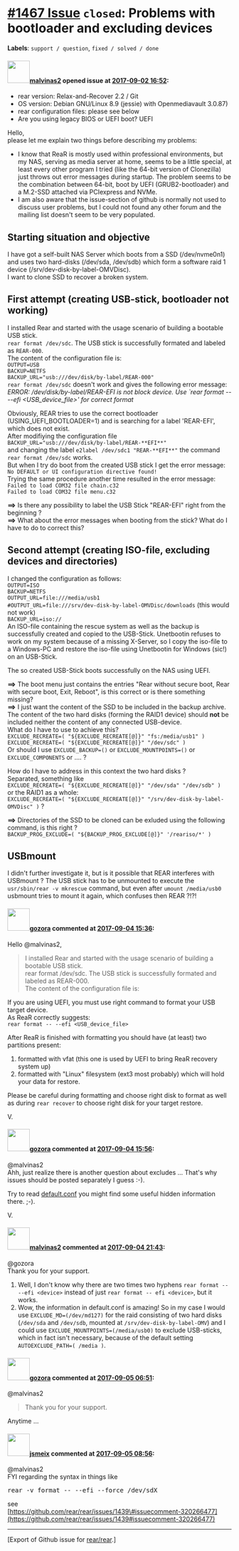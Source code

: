 [\#1467 Issue](https://github.com/rear/rear/issues/1467) `closed`: Problems with bootloader and excluding devices
=================================================================================================================

**Labels**: `support / question`, `fixed / solved / done`

#### <img src="https://avatars.githubusercontent.com/u/25912063?u=e4e49288c14c8bd8c7514e5587b92bc56e11b912&v=4" width="50">[malvinas2](https://github.com/malvinas2) opened issue at [2017-09-02 16:52](https://github.com/rear/rear/issues/1467):

-   rear version: Relax-and-Recover 2.2 / Git
-   OS version: Debian GNU/Linux 8.9 (jessie) with Openmediavault
    3.0.87)
-   rear configuration files: please see below
-   Are you using legacy BIOS or UEFI boot? UEFI

Hello,  
please let me explain two things before describing my problems:

-   I know that ReaR is mostly used within professional environments,
    but my NAS, serving as media server at home, seems to be a little
    special, at least every other program I tried (like the 64-bit
    version of Clonezilla) just throws out error messages during
    startup. The problem seems to be the combination between 64-bit,
    boot by UEFI (GRUB2-bootloader) and a M.2-SSD attached via
    PCIexpress and NVMe.
-   I am also aware that the issue-section of github is normally not
    used to discuss user problems, but I could not found any other forum
    and the mailing list doesn't seem to be very populated.

Starting situation and objective
--------------------------------

I have got a self-built NAS Server which boots from a SSD (/dev/nvme0n1)
and uses two hard-disks (/dev/sda, /dev/sdb) which form a software raid
1 device (/srv/dev-disk-by-label-OMVDisc).  
I want to clone SSD to recover a broken system.

First attempt (creating USB-stick, bootloader not working)
----------------------------------------------------------

I installed Rear and started with the usage scenario of building a
bootable USB stick.  
`rear format /dev/sdc`. The USB stick is successfully formated and
labeled as `REAR-000`.  
The content of the configuration file is:  
`OUTPUT=USB`  
`BACKUP=NETFS`  
`BACKUP_URL="usb:///dev/disk/by-label/REAR-000"`  
`rear format /dev/sdc` doesn't work and gives the following error
message:  
*ERROR: /dev/disk/by-label/REAR-EFI is not block device. Use \`rear
format -- --efi &lt;USB\_device\_file&gt;' for correct format*

Obviously, REAR tries to use the correct bootloader
(USING\_UEFI\_BOOTLOADER=1) and is searching for a label 'REAR-EFI',
which does not exist.  
After modifiying the configuration file  
`BACKUP_URL="usb:///dev/disk/by-label/REAR-**EFI**"`  
and changing the label `e2label /dev/sdc1 "REAR-**EFI**"` the command
`rear format /dev/sdc` works.  
But when I try do boot from the created USB stick I get the error
message:  
`No DEFAULT or UI configuration directive found!`  
Trying the same procedure another time resulted in the error message:  
`Failed to load COM32 file chain.c32`  
`Failed to load COM32 file menu.c32`

**==&gt;** Is there any possibility to label the USB Stick "REAR-EFI"
right from the beginning ?  
**==&gt;** What about the error messages when booting from the stick?
What do I have to do to correct this?

Second attempt (creating ISO-file, excluding devices and directories)
---------------------------------------------------------------------

I changed the configuration as follows:  
`OUTPUT=ISO`  
`BACKUP=NETFS`  
`OUTPUT_URL=file:///media/usb1`  
`#OUTPUT_URL=file:///srv/dev-disk-by-label-OMVDisc/downloads` (this
would not work)  
`BACKUP_URL=iso://`  
An ISO-file containing the rescue system as well as the backup is
successfully created and copied to the USB-Stick. Unetbootin refuses to
work on my system because of a missing X-Server, so I copy the iso-file
to a Windows-PC and restore the iso-file using Unetbootin for Windows
(sic!) on an USB-Stick.

The so created USB-Stick boots successfully on the NAS using UEFI.

**==&gt;** The boot menu just contains the entries "Rear without secure
boot, Rear with secure boot, Exit, Reboot", is this correct or is there
something missing?  
**==&gt;** I just want the content of the SSD to be included in the
backup archive. The content of the two hard disks (forming the RAID1
device) should **not** be included neither the content of any connected
USB-device.  
What do I have to use to achieve this?  
`EXCLUDE_RECREATE=( "${EXCLUDE_RECREATE[@]}" "fs:/media/usb1" )`  
`EXCLUDE_RECREATE=( "${EXCLUDE_RECREATE[@]}" "/dev/sdc" )`  
Or should I use `EXCLUDE_BACKUP=()` or `EXCLUDE_MOUNTPOINTS=()` or
`EXCLUDE_COMPONENTS` or .... ?

How do I have to address in this context the two hard disks ?  
Separated, something like  
`EXCLUDE_RECREATE=( "${EXCLUDE_RECREATE[@]}" "/dev/sda" "/dev/sdb" )`  
or the RAID1 as a whole:  
`EXCLUDE_RECREATE=( "${EXCLUDE_RECREATE[@]}" "/srv/dev-disk-by-label-OMVDisc" )`
?

**==&gt;** Directories of the SSD to be cloned can be exluded using the
following command, is this right ?  
`BACKUP_PROG_EXCLUDE=( "${BACKUP_PROG_EXCLUDE[@]}" '/reariso/*' )`

USBmount
--------

I didn't further investigate it, but is it possible that REAR interferes
with USBmount ? The USB stick has to be unmounted to execute the
`usr/sbin/rear -v mkrescue` command, but even after `umount /media/usb0`
usbmount tries to mount it again, which confuses then REAR ?!?!

#### <img src="https://avatars.githubusercontent.com/u/12116358?u=1c5ba9dcee5ca3082f03029a7fbe647efd30eb49&v=4" width="50">[gozora](https://github.com/gozora) commented at [2017-09-04 15:36](https://github.com/rear/rear/issues/1467#issuecomment-326989501):

Hello @malvinas2,

> I installed Rear and started with the usage scenario of building a
> bootable USB stick.  
> rear format /dev/sdc. The USB stick is successfully formated and
> labeled as REAR-000.  
> The content of the configuration file is:

If you are using UEFI, you must use right command to format your USB
target device.  
As ReaR correctly suggests:  
`rear format -- --efi <USB_device_file>`

After ReaR is finished with formatting you should have (at least) two
partitions present:

1.  formatted with vfat (this one is used by UEFI to bring ReaR recovery
    system up)
2.  formatted with "Linux" filesystem (ext3 most probably) which will
    hold your data for restore.

Please be careful during formatting and choose right disk to format as
well as during `rear recover` to choose right disk for your target
restore.

V.

#### <img src="https://avatars.githubusercontent.com/u/12116358?u=1c5ba9dcee5ca3082f03029a7fbe647efd30eb49&v=4" width="50">[gozora](https://github.com/gozora) commented at [2017-09-04 15:56](https://github.com/rear/rear/issues/1467#issuecomment-326993209):

@malvinas2  
Ahh, just realize there is another question about excludes ... That's
why issues should be posted separately I guess :-).

Try to read
[default.conf](https://github.com/rear/rear/blob/master/usr/share/rear/conf/default.conf#L535)
you might find some useful hidden information there. ;-).

V.

#### <img src="https://avatars.githubusercontent.com/u/25912063?u=e4e49288c14c8bd8c7514e5587b92bc56e11b912&v=4" width="50">[malvinas2](https://github.com/malvinas2) commented at [2017-09-04 21:43](https://github.com/rear/rear/issues/1467#issuecomment-327031471):

@gozora  
Thank you for your support.

1.  Well, I don't know why there are two times two hyphens
    `rear format -- --efi <device>` instead of just
    `rear format -- efi <device>`, but it works.
2.  Wow, the information in default.conf is amazing! So in my case I
    would use `EXCLUDE_MD=(/dev/md127)` for the raid consisting of two
    hard disks (`/dev/sda` and `/dev/sdb`, mounted at
    `/srv/dev-disk-by-label-OMV`) and I could use
    `EXCLUDE_MOUNTPOINTS=(/media/usb0)` to exclude USB-sticks, which in
    fact isn't necessary, because of the default setting
    `AUTOEXCLUDE_PATH=( /media )`.

#### <img src="https://avatars.githubusercontent.com/u/12116358?u=1c5ba9dcee5ca3082f03029a7fbe647efd30eb49&v=4" width="50">[gozora](https://github.com/gozora) commented at [2017-09-05 06:51](https://github.com/rear/rear/issues/1467#issuecomment-327087054):

@malvinas2

> Thank you for your support.

Anytime ...

#### <img src="https://avatars.githubusercontent.com/u/1788608?u=925fc54e2ce01551392622446ece427f51e2f0ce&v=4" width="50">[jsmeix](https://github.com/jsmeix) commented at [2017-09-05 08:56](https://github.com/rear/rear/issues/1467#issuecomment-327114573):

@malvinas2  
FYI regarding the syntax in things like

<pre>
rear -v format -- --efi --force /dev/sdX
</pre>

see  
[https://github.com/rear/rear/issues/1439\#issuecomment-320266477](https://github.com/rear/rear/issues/1439#issuecomment-320266477)

------------------------------------------------------------------------

\[Export of Github issue for
[rear/rear](https://github.com/rear/rear).\]
